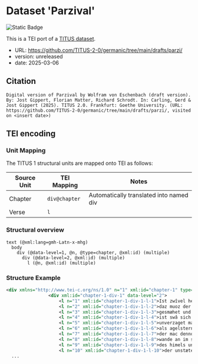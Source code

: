 # Dataset 'Parzival'

![Static Badge](https://img.shields.io/badge/TEI_validation-passing-green)

This is a TEI port of a [TITUS dataset](http://titus.uni-frankfurt.de/texte/etcs/germ/mhd/parzival/parzi.htm).

* URL: https://github.com/TITUS-2-0/germanic/tree/main/drafts/parzi/
* version: unreleased
* date: 2025-03-06

## Citation
```text
Digital version of Parzival by Wolfram von Eschenbach (draft version). By: Jost Gippert, Florian Matter, Richard Schrodt. In: Carling, Gerd & Jost Gippert (2025). TITUS 2.0. Frankfurt: Goethe University. (URL: https://github.com/TITUS-2-0/germanic/tree/main/drafts/parzi/, visited on <insert date>)
```

## TEI encoding


### Unit Mapping
The TITUS 1 structural units are mapped onto TEI as follows:

| Source Unit | TEI Mapping | Notes |
|-------------|-------------|-------|
| Chapter | `div@chapter` | Automatically translated into named div |
| Verse | `l` |  |

### Structural overview
```text
text (@xml:lang=gmh-Latn-x-mhg)
  body
    div (@data-level=1, @n, @type=chapter, @xml:id) (multiple)
      div (@data-level=2, @xml:id) (multiple)
        l (@n, @xml:id) (multiple)
```

### Structure Example

```xml
<div xmlns="http://www.tei-c.org/ns/1.0" n="1" xml:id="chapter-1" type="chapter" data-level="1">
				<div xml:id="chapter-1-div-1" data-level="2">
					<l n="1" xml:id="chapter-1-div-1-l-1">Ist zwîvel herzen nâchgebûr,</l>
					<l n="2" xml:id="chapter-1-div-1-l-2">daz muoz der sêle werden sûr,</l>
					<l n="3" xml:id="chapter-1-div-1-l-3">gesmæhet und gezieret</l>
					<l n="4" xml:id="chapter-1-div-1-l-4">ist swâ sich parrieret</l>
					<l n="5" xml:id="chapter-1-div-1-l-5">unverzaget mannes muot,</l>
					<l n="6" xml:id="chapter-1-div-1-l-6">als agelstern varwe tuot.</l>
					<l n="7" xml:id="chapter-1-div-1-l-7">der mac dennoch wesen geil,</l>
					<l n="8" xml:id="chapter-1-div-1-l-8">wande an im sint beidiu teil,</l>
					<l n="9" xml:id="chapter-1-div-1-l-9">des himels und der helle.</l>
					<l n="10" xml:id="chapter-1-div-1-l-10">der unstæte geselle</l>
  ...
```
